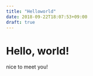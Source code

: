 ```yaml
---
title: "Helloworld"
date: 2018-09-22T18:07:53+09:00
draft: true
---
```

# Hello, world!
nice to meet you!
